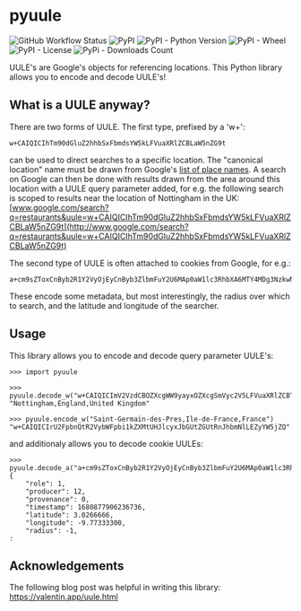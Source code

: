 # pyuule
![GitHub Workflow Status](https://img.shields.io/github/actions/workflow/status/rpep/pyuule/workflow.yml)
![PyPI](https://img.shields.io/pypi/v/pyuule)
![PyPI - Python Version](https://img.shields.io/pypi/pyversions/pyuule)
![PyPI - Wheel](https://img.shields.io/pypi/wheel/pyuule)
![PyPI - License](https://img.shields.io/pypi/l/pyuule)
![PyPi - Downloads Count](https://img.shields.io/pypi/dm/pyuule)

UULE's are Google's objects for referencing locations. This Python library allows you to encode and decode UULE's!

## What is a UULE anyway?

There are two forms of UULE. The first type, prefixed by a 'w+':
```
w+CAIQICIhTm90dGluZ2hhbSxFbmdsYW5kLFVuaXRlZCBLaW5nZG9t
```
can be used to direct searches to a specific location. The "canonical location" name must be drawn from Google's [list of place names](https://developers.google.com/google-ads/api/data/geotargets). A search on Google can then be done with results drawn from the area around this location with a UULE query parameter added, for e.g. the following search is scoped to results near the location of Nottingham in the UK:
[www.google.com/search?q=restaurants&uule=w+CAIQICIhTm90dGluZ2hhbSxFbmdsYW5kLFVuaXRlZCBLaW5nZG9t](http://www.google.com/search?q=restaurants&uule=w+CAIQICIhTm90dGluZ2hhbSxFbmdsYW5kLFVuaXRlZCBLaW5nZG9t)

The second type of UULE is often attached to cookies from Google, for e.g.:
```
a+cm9sZToxCnByb2R1Y2VyOjEyCnByb3ZlbmFuY2U6MAp0aW1lc3RhbXA6MTY4MDg3NzkwNjIzNjczNgpsYXRsbmd7CmxhdGl0dWRlX2U3OjMwMjY2NjY2MApsb25naXR1ZGVfZTc6LTk3NzMzMzMwMAp9CnJhZGl1czotMQo
```
These encode some metadata, but most interestingly, the radius over which to search, and the latitude and longitude of the searcher.

## Usage

This library allows you to encode and decode query parameter UULE's:

```python3
>>> import pyuule

>>> pyuule.decode_w("w+CAIQICImV2VzdCBOZXcgWW9yayxOZXcgSmVyc2V5LFVuaXRlZCBTdGF0ZXM")
"Nottingham,England,United Kingdom"

>>> pyuule.encode_w("Saint-Germain-des-Pres,Ile-de-France,France")
"w+CAIQICIrU2FpbnQtR2VybWFpbi1kZXMtUHJlcyxJbGUtZGUtRnJhbmNlLEZyYW5jZQ"
```

and additionaly allows you to decode cookie UULEs:
```python3
>>> pyuule.decode_a("a+cm9sZToxCnByb2R1Y2VyOjEyCnByb3ZlbmFuY2U6MAp0aW1lc3RhbXA6MTY4MDg3NzkwNjIzNjczNgpsYXRsbmd7CmxhdGl0dWRlX2U3OjMwMjY2NjY2MApsb25naXR1ZGVfZTc6LTk3NzMzMzMwMAp9CnJhZGl1czotMQo")
{
    "role": 1,
    "producer": 12,
    "provenance": 0,
    "timestamp": 1680877906236736,
    "latitude": 3.0266666,
    "longitude": -9.77333300,
    "radius": -1,
:   
```


## Acknowledgements

The following blog post was helpful in writing this library:
https://valentin.app/uule.html
